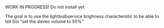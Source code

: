WORK IN PROGRESS!
Do not install yet

The goal is to use the lightbulbservice brighness characteristic to be able to tell Siri "set the stereo volume to 50%"